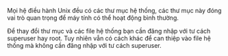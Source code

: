 Mọi hệ điều hành Unix đều có các thư mục hệ thống, các thư mục này đóng vai trò quan trọng để máy tính có thể hoạt động bình thường.

Để thay đổi thư mục và các file hệ thống bạn cần đăng nhập với tư cách superuser hay root. Tuy nhiên vẫn có cách khác để can thiệp vào file hệ thống mà không cần đăng nhập với tư cách superuser.

